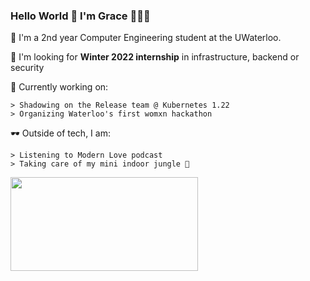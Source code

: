 ### Hello World 👋 I'm Grace 👩🏻‍💻

  🌱 I'm a 2nd year Computer Engineering student at the UWaterloo.
  
  🌱 I'm looking for **Winter 2022 internship** in infrastructure, backend or security 
  
  🔭 Currently working on:
  
    > Shadowing on the Release team @ Kubernetes 1.22
    > Organizing Waterloo's first womxn hackathon
    
   
   🕶 Outside of tech, I am:
   
    > Listening to Modern Love podcast    
    > Taking care of my mini indoor jungle 🌿
    
    
   <img src= "https://media.giphy.com/media/3oz8y07ua4tO49cr3G/giphy.gif" width="300" height="150"  />
